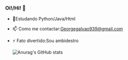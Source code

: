 ### Oi!/Hi! 👋

- 🌱Estudando Python/Java/Html
- 📫 Como me contactar:Georgegalvao939@gmail.com 
- ⚡ Fato divertido:Sou ambidestro

  
  ![Anurag's GitHub stats](https://github-readme-stats.vercel.app/api?GGG710=GGG710&show_icons=true&bg_color=00000000)







